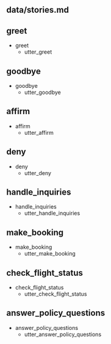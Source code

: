 ## data/stories.md
## greet
* greet
  - utter_greet

## goodbye
* goodbye
  - utter_goodbye

## affirm
* affirm
  - utter_affirm

## deny
* deny
  - utter_deny

## handle_inquiries
* handle_inquiries
  - utter_handle_inquiries

## make_booking
* make_booking
  - utter_make_booking

## check_flight_status
* check_flight_status
  - utter_check_flight_status

## answer_policy_questions
* answer_policy_questions
  - utter_answer_policy_questions
